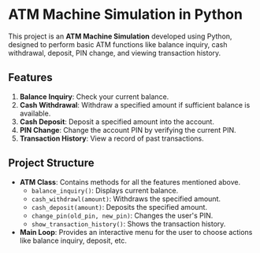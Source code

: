 # ATM Machine Simulation in Python

This project is an **ATM Machine Simulation** developed using Python, designed to perform basic ATM functions like balance inquiry, cash withdrawal, deposit, PIN change, and viewing transaction history.

## Features

1. **Balance Inquiry**: Check your current balance.
2. **Cash Withdrawal**: Withdraw a specified amount if sufficient balance is available.
3. **Cash Deposit**: Deposit a specified amount into the account.
4. **PIN Change**: Change the account PIN by verifying the current PIN.
5. **Transaction History**: View a record of past transactions.

## Project Structure

- **ATM Class**: Contains methods for all the features mentioned above.
  - `balance_inquiry()`: Displays current balance.
  - `cash_withdrawl(amount)`: Withdraws the specified amount.
  - `cash_deposit(amount)`: Deposits the specified amount.
  - `change_pin(old_pin, new_pin)`: Changes the user's PIN.
  - `show_transaction_history()`: Shows the transaction history.
- **Main Loop**: Provides an interactive menu for the user to choose actions like balance inquiry, deposit, etc.


